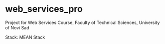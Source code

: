 # web_services_pro
Project for Web Services Course, Faculty of Technical Sciences, University of Novi Sad

Stack:
MEAN Stack


